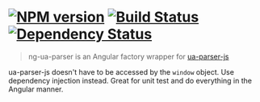 #  [![NPM version][npm-image]][npm-url] [![Build Status][travis-image]][travis-url] [![Dependency Status][daviddm-image]][daviddm-url]

> ng-ua-parser is an Angular factory wrapper for [ua-parser-js](https://github.com/faisalman/ua-parser-js)

ua-parser-js doesn't have to be accessed by the `window` object. Use dependency injection instead. Great for unit test and do everything in the Angular manner.


[npm-image]: https://badge.fury.io/js/ng-ua-parser.svg
[npm-url]: https://npmjs.org/package/ng-ua-parser
[travis-image]: https://travis-ci.org/stevemao/ng-ua-parser.svg?branch=master
[travis-url]: https://travis-ci.org/stevemao/ng-ua-parser
[daviddm-image]: https://david-dm.org/stevemao/ng-ua-parser.svg?theme=shields.io
[daviddm-url]: https://david-dm.org/stevemao/ng-ua-parser
